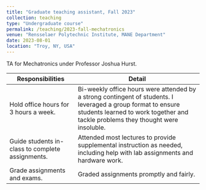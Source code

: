 ```yaml
---
title: "Graduate teaching assistant, Fall 2023"
collection: teaching
type: "Undergraduate course"
permalink: /teaching/2023-fall-mechatronics
venue: "Rensselaer Polytechnic Institute, MANE Department"
date: 2023-08-01
location: "Troy, NY, USA"
---
```


TA for Mechatronics under Professor Joshua Hurst.

|Responsibilities|Detail|
|-|-|
|Hold office hours for 3 hours a week.|Bi-weekly office hours were attended by a strong contingent of students. I leveraged a group format to ensure students learned to work together and tackle problems they thought were insoluble.|
|Guide students in-class to complete assignments.|Attended most lectures to provide supplemental instruction as needed, including help with lab assignments and hardware work.|
|Grade assignments and exams.|Graded assignments promptly and fairly.|

